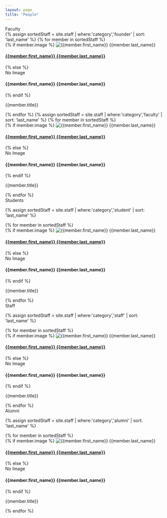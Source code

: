 ```yaml
---
layout: page
title: "People"
---
```

<div class="page-title">
Faculty
</div>

<div class="staff-container">
{% assign sortedStaff = site.staff | where:'category','founder' | sort: 'last_name' %}
{% for member in sortedStaff %}
<div class="staff-block" data-bs-toggle="tooltip" data-bs-placement="top" title="{{member.summary}}">
	{% if member.image %}
	<img class="bio-img" src="{{member.image | relative_url}}" alt="{{member.first_name}} {{member.last_name}}">
	<h4><a href="{{ member.url | relative_url}}">{{member.first_name}} {{member.last_name}}</a></h4>
	{% else %}
	<div class="bio-img">
	No Image
	</div>
	<h4>{{member.first_name}} {{member.last_name}}</h4>
	{% endif %}
	<p>{{member.title}}</p>
</div>
{% endfor %}
{% assign sortedStaff = site.staff | where:'category','faculty' | sort: 'last_name' %}
{% for member in sortedStaff %}
<div class="staff-block" data-bs-toggle="tooltip" data-bs-placement="top" title="{{member.summary}}">
	{% if member.image %}
	<img class="bio-img" src="{{member.image | relative_url}}" alt="{{member.first_name}} {{member.last_name}}">
	<h4><a href="{{ member.url | relative_url}}">{{member.first_name}} {{member.last_name}}</a></h4>
	{% else %}
	<div class="bio-img">
	No Image
	</div>
	<h4>{{member.first_name}} {{member.last_name}}</h4>
	{% endif %}
	<p>{{member.title}}</p>
</div>
{% endfor %}
</div>

<div class="page-title">
Students
</div>

{% assign sortedStaff = site.staff | where:'category','student' | sort: 'last_name' %}
<div class="staff-container">
{% for member in sortedStaff %}
<div class="staff-block" data-bs-toggle="tooltip" data-bs-placement="top" title="{{member.summary}}">
	{% if member.image %}
	<img class="bio-img" src="{{member.image | relative_url}}" alt="{{member.first_name}} {{member.last_name}}">
	<h4><a href="{{ member.url | relative_url}}">{{member.first_name}} {{member.last_name}}</a></h4>
	{% else %}
	<div class="bio-img">
	No Image
	</div>
	<h4>{{member.first_name}} {{member.last_name}}</h4>
	{% endif %}
	<p>{{member.title}}</p>
</div>
{% endfor %}
</div>

<div class="page-title">
Staff
</div>

{% assign sortedStaff = site.staff | where:'category','staff' | sort: 'last_name' %}
<div class="staff-container">
{% for member in sortedStaff %}
<div class="staff-block" data-bs-toggle="tooltip" data-bs-placement="top" title="{{member.summary}}">
	{% if member.image %}
	<img class="bio-img" src="{{member.image | relative_url}}" alt="{{member.first_name}} {{member.last_name}}">
	<h4><a href="{{ member.url | relative_url}}">{{member.first_name}} {{member.last_name}}</a></h4>
	{% else %}
	<div class="bio-img">
	No Image
	</div>
	<h4>{{member.first_name}} {{member.last_name}}</h4>
	{% endif %}
	<p>{{member.title}}</p>
</div>
{% endfor %}
</div>

<div class="page-title">
Alumni
</div>

{% assign sortedStaff = site.staff | where:'category','alumni' | sort: 'last_name' %}
<div class="staff-container">
{% for member in sortedStaff %}
<div class="staff-block" data-bs-toggle="tooltip" data-bs-placement="top" title="{{member.summary}}">
	{% if member.image %}
	<img class="bio-img" src="{{member.image | relative_url}}" alt="{{member.first_name}} {{member.last_name}}">
	<h4><a href="{{ member.url | relative_url}}">{{member.first_name}} {{member.last_name}}</a></h4>
	{% else %}
	<div class="bio-img">
	No Image
	</div>
	<h4>{{member.first_name}} {{member.last_name}}</h4>
	{% endif %}
	<p>{{member.title}}</p>
</div>
{% endfor %}
</div>
